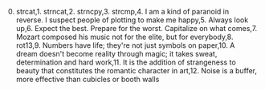 0. strcat,1. strncat,2. strncpy,3. strcmp,4. I am a kind of paranoid in reverse. I suspect people of plotting to make me happy,5. Always look up,6. Expect the best. Prepare for the worst. Capitalize on what comes,7. Mozart composed his music not for the elite, but for everybody,8. rot13,9. Numbers have life; they're not just symbols on paper,10. A dream doesn't become reality through magic; it takes sweat, determination and hard work,11. It is the addition of strangeness to beauty that constitutes the romantic character in art,12. Noise is a buffer, more effective than cubicles or booth walls
